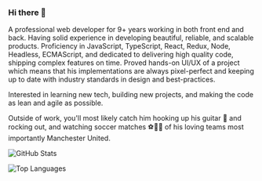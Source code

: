 ### Hi there 👋

A professional web developer for 9+ years working in both front end and back. Having solid experience in developing beautiful, reliable, and scalable products. Proficiency in JavaScript, TypeScript, React, Redux, Node, Headless, ECMAScript, and dedicated to delivering high quality code, shipping complex features on time.
Proved hands-on UI/UX of a project which means that his implementations are always pixel-perfect and keeping up to date with industry standards in design and best-practices.

Interested in learning new tech, building new projects, and making the code as lean and agile as possible.

Outside of work, you'll most likely catch him hooking up his guitar 🎸 and rocking out, and watching soccer matches ⚽🏃‍♂️ of his loving teams most importantly Manchester United.

![GitHub Stats](https://github-readme-stats.vercel.app/api?username=hotcakedev628&show_icons=true&bg_color=30,e96443,904e95&title_color=fff&text_color=fff&icon_color=fff&count_private=true)

![Top Languages](https://github-readme-stats.vercel.app/api/top-langs/?username=hotcakedev628&theme=nord&count_private=true)

<!--
**hotcakedev628/hotcakedev628** is a ✨ _special_ ✨ repository because its `README.md` (this file) appears on your GitHub profile.

Here are some ideas to get you started:

- 🔭 I’m currently working on ...
- 🌱 I’m currently learning ...
- 👯 I’m looking to collaborate on ...
- 🤔 I’m looking for help with ...
- 💬 Ask me about ...
- 📫 How to reach me: ...
- 😄 Pronouns: ...
- ⚡ Fun fact: ...
-->
